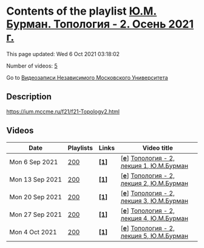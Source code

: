 # Contents of the playlist [Ю.М. Бурман. Топология - 2. Осень 2021 г.](https://www.youtube.com/playlist?list=PLp9ABVh6_x4Fxq3Ty9Dm3qdgYkRlrlfqO)

This page updated: Wed 6 Oct 2021 03:18:02

Number of videos: [5](#videos)

Go to [Видеозаписи Независимого Московского Университета](../README.md)

## Description

<https://ium.mccme.ru/f21/f21-Topology2.html>

## Videos

|Date|Playlists|Links|Video title|
|---|---|---|---|
| Mon&nbsp;6&nbsp;Sep&nbsp;2021 | [200](../playlists/200 "Ю.М. Бурман. Топология - 2. Осень 2021 г.") | [**[1]**](https://ium.mccme.ru/f21/f21-Topology2.html) | [[**e**](https://studio.youtube.com/video/5Muxgd1hLrI/edit "Edit")] [Топология - 2, лекция 1, Ю.М.Бурман](https://www.youtube.com/watch?v=5Muxgd1hLrI&list=PLp9ABVh6_x4Fxq3Ty9Dm3qdgYkRlrlfqO "Страница курса -- https://ium.mccme.ru/f21/f21-Topology2.html") |
| Mon&nbsp;13&nbsp;Sep&nbsp;2021 | [200](../playlists/200 "Ю.М. Бурман. Топология - 2. Осень 2021 г.") | [**[1]**](https://ium.mccme.ru/f21/f21-Topology2.html) | [[**e**](https://studio.youtube.com/video/p2cAT1m6IAc/edit "Edit")] [Топология - 2, лекция 2, Ю.М.Бурман](https://www.youtube.com/watch?v=p2cAT1m6IAc&list=PLp9ABVh6_x4Fxq3Ty9Dm3qdgYkRlrlfqO "Страница курса -- https://ium.mccme.ru/f21/f21-Topology2.html") |
| Mon&nbsp;20&nbsp;Sep&nbsp;2021 | [200](../playlists/200 "Ю.М. Бурман. Топология - 2. Осень 2021 г.") | [**[1]**](https://ium.mccme.ru/f21/f21-Topology2.html) | [[**e**](https://studio.youtube.com/video/9evwSX_qlbA/edit "Edit")] [Топология - 2, лекция 3, Ю.М.Бурман](https://www.youtube.com/watch?v=9evwSX_qlbA&list=PLp9ABVh6_x4Fxq3Ty9Dm3qdgYkRlrlfqO "Страница курса -- https://ium.mccme.ru/f21/f21-Topology2.html") |
| Mon&nbsp;27&nbsp;Sep&nbsp;2021 | [200](../playlists/200 "Ю.М. Бурман. Топология - 2. Осень 2021 г.") | [**[1]**](https://ium.mccme.ru/f21/f21-Topology2.html) | [[**e**](https://studio.youtube.com/video/MlFaO9fbOIA/edit "Edit")] [Топология - 2, лекция 4, Ю.М.Бурман](https://www.youtube.com/watch?v=MlFaO9fbOIA&list=PLp9ABVh6_x4Fxq3Ty9Dm3qdgYkRlrlfqO "Страница курса -- https://ium.mccme.ru/f21/f21-Topology2.html") |
| Mon&nbsp;4&nbsp;Oct&nbsp;2021 | [200](../playlists/200 "Ю.М. Бурман. Топология - 2. Осень 2021 г.") | [**[1]**](https://ium.mccme.ru/f21/f21-Topology2.html) | [[**e**](https://studio.youtube.com/video/NIv6mNVRuuw/edit "Edit")] [Топология - 2, лекция 5, Ю.М.Бурман](https://www.youtube.com/watch?v=NIv6mNVRuuw&list=PLp9ABVh6_x4Fxq3Ty9Dm3qdgYkRlrlfqO "Страница курса -- https://ium.mccme.ru/f21/f21-Topology2.html") |
